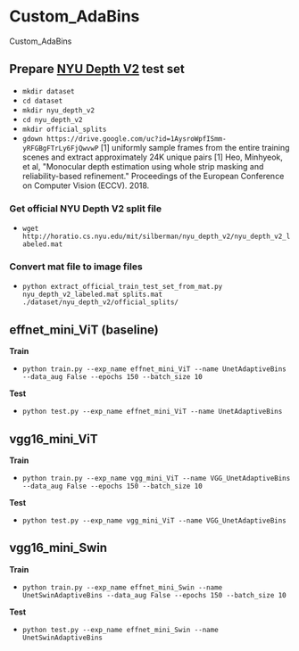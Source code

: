 # Custom_AdaBins
Custom_AdaBins
## Prepare [NYU Depth V2](https://cs.nyu.edu/~silberman/datasets/nyu_depth_v2.html) test set

- `mkdir dataset`
- `cd dataset`
- `mkdir nyu_depth_v2`
- `cd nyu_depth_v2`
- `mkdir official_splits`
- `gdown https://drive.google.com/uc?id=1AysroWpfISmm-yRFGBgFTrLy6FjQwvwP` [1] uniformly sample frames from the entire training scenes and extract approximately 24K unique pairs
[1] Heo, Minhyeok, et al, "Monocular depth estimation using whole strip masking and reliability-based refinement." Proceedings of the European Conference on Computer Vision (ECCV). 2018. 
### Get official NYU Depth V2 split file
- `wget http://horatio.cs.nyu.edu/mit/silberman/nyu_depth_v2/nyu_depth_v2_labeled.mat`
### Convert mat file to image files
- `python extract_official_train_test_set_from_mat.py nyu_depth_v2_labeled.mat splits.mat ./dataset/nyu_depth_v2/official_splits/`

## effnet_mini_ViT (baseline)
**Train**
- `python train.py --exp_name effnet_mini_ViT --name UnetAdaptiveBins --data_aug False --epochs 150 --batch_size 10`
 
**Test**
- `python test.py --exp_name effnet_mini_ViT --name UnetAdaptiveBins`
## vgg16_mini_ViT 
**Train**
- `python train.py --exp_name vgg_mini_ViT --name VGG_UnetAdaptiveBins --data_aug False --epochs 150 --batch_size 10` 

**Test**
- `python test.py --exp_name vgg_mini_ViT --name VGG_UnetAdaptiveBins`

## vgg16_mini_Swin
**Train**
- `python train.py --exp_name effnet_mini_Swin --name UnetSwinAdaptiveBins --data_aug False --epochs 150 --batch_size 10` 

**Test**
- `python test.py --exp_name effnet_mini_Swin --name UnetSwinAdaptiveBins `
